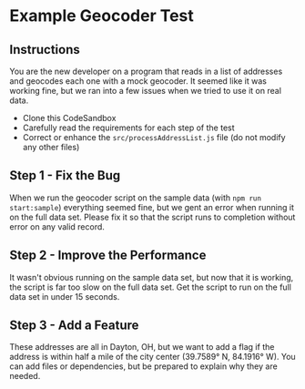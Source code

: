 # Example Geocoder Test

## Instructions

You are the new developer on a program that reads in a list of addresses and geocodes each one with a mock geocoder. It seemed like it was working fine, but we ran into a few issues when we tried to use it on real data.

- Clone this CodeSandbox
- Carefully read the requirements for each step of the test
- Correct or enhance the `src/processAddressList.js` file (do not modify any other files)

## Step 1 - Fix the Bug

When we run the geocoder script on the sample data (with `npm run start:sample`) everything seemed fine, but we gent an error when running it on the full data set. Please fix it so that the script runs to completion without error on any valid record.

## Step 2 - Improve the Performance

It wasn't obvious running on the sample data set, but now that it is working, the script is far too slow on the full data set. Get the script to run on the full data set in under 15 seconds.

## Step 3 - Add a Feature

These addresses are all in Dayton, OH, but we want to add a flag if the address is within half a mile of the city center (39.7589° N, 84.1916° W). You can add files or dependencies, but be prepared to explain why they are needed.
